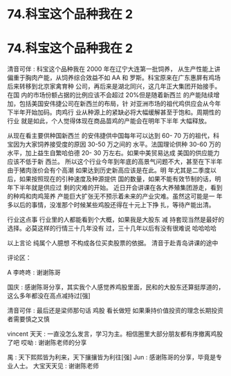 # 74.科宝这个品种我在 2

# 74.科宝这个品种我在 2

清音可伴 : 科宝这个品种我在 2000 年在辽宁大连第一批饲养， 从生产性能上讲偏重于胸肉产能，从饲养综合效益不如 AA 和 罗斯。科宝原来在广东惠屏有鸡场后来转移到北京家禽育种 公司，再后来是湖北同兴，这几年正大集团开始接手。在国 内的市场份额占据的比例应该不会超过 20%但是随着新西兰 的产能陆续增加，包括美国安伟捷公司在新西兰的布局，针 对亚洲市场的祖代鸡供应会从今年下半年开始加码。肉鸡行 业从种源上的紧缺必将大幅缓解甚至于饱和。周期性的行业 就是如此，个人觉得体现在商品苗鸡的产能会在明年下半年 大幅释放。

从现在看主要供种国新西兰 的安伟捷供中国每年可以达到 60- 70 万的祖代，科宝因为大家饲养接受度的原因 30-50 万之间的 水平。法国理论供种 30-60 万的水平，加上益生自繁哈伯德 20- 30 万左右。如果中美贸易达成 美国的供应能力应该不低于新 西兰。 所以这个行业今年到年底的高景气问题不大，甚至在下半年 由于猪肉涨价会有个高潮 如果达到历史新高应该是在此。明 年尤其是二季度以后，如果按照现在的引种速度及种源提供 国的数量，如果不能有效节制的话，明年下半年就是供应过 剩的灾难的开始。 近日开会讲课在各大养殖集团游走，看到的种鸡和肉鸡笼养 产能巨大扩张无不预示着未来的产业灾难。虽然这可能是一 年多以后的事情，没准那个时候某些鸡股还得在十元上下挣 扎，等待产能出清。

行业这点事 行业里的人都能看到个大概，如果我是大股东 减 持套现当然是最好的选择。必莫这样的行情三十几年没有 过，三十几年以后有没有很难说 哈哈哈哈

以上言论 纯属个人臆想 不构成各位买卖股票的依据。 清音于赴青岛讲课的途中

评论区：

A 李咚咚 : 谢谢陈哥

国庆 : 感谢陈哥分享，其实我个人感觉养鸡股里面，民和的大股东还算挺厚道的，这么多年都没在高点减持过[强]

清音可伴 : 最后还是梁师那句话 鸡股 看长做短 如果秉持价值投资的理念长期投资者需要慎之又慎

vincent 天天 : 一直没怎么发言，学习为主。相信圈里大部分朋友都有序撤离鸡股了吧 哎呦 : 谢谢陈老师的分享

禺 : 天下熙熙皆为利来，天下攘攘皆为利往[强] Jun : 感谢陈哥的分享，毕竟是专业人士。 大宝天天见 : 谢谢陈老师